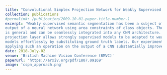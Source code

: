```yaml
---
title: "Convolutional Simplex Projection Network for Weakly Supervised Semantic Segmentation (CSPN)"
collection: publications
#permalink: /publication/2009-10-01-paper-title-number-1
excerpt: 'Weakly supervised semantic segmentation has been a subject of increased interest due to the scarcity of fully annotated images. We introduce a new optimization approach for solving weakly supervised semantic segmentation with deep Convolutional Neural Networks (CNNs). The method introduces a novel layer which applies simplex projection on the
output of a neural network using area constraints of class objects. The proposed method
is general and can be seamlessly integrated into any CNN architecture. Moreover, the
projection layer allows strongly supervised models to be adapted to weakly supervised
models effortlessly by substituting ground truth labels. Our experiments have shown that
applying such an operation on the output of a CNN substantially improves the accuracy of the baseline architecture and allows for faster convergence.'
date: 2018-July-02
venue: 'British Machine Vision Conference (BMVC)'
paperurl: 'https://arxiv.org/pdf/1807.09169'
image: 'cspn_approach.png'
---
```

